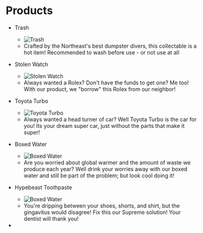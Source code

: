 # Products

- Trash

  - ![Trash](https://images.unsplash.com/photo-1556217256-f4e659e15103?ixid=MnwxMjA3fDB8MHxwaG90by1wYWdlfHx8fGVufDB8fHx8&ixlib=rb-1.2.1&auto=format&fit=crop&w=1001&q=80)
  - Crafted by the Northeast's best dumpster divers, this collectable is a hot item! Recommended to wash before use - or not use at all

- Stolen Watch

  - ![Stolen Watch](https://images.unsplash.com/photo-1600003014755-ba31aa59c4b6?ixid=MnwxMjA3fDB8MHxzZWFyY2h8MzN8fHByb2R1Y3RzfGVufDB8fDB8fA%3D%3D&ixlib=rb-1.2.1&auto=format&fit=crop&w=800&q=60)
  - Always wanted a Rolex? Don't have the funds to get one? Me too! With our product, we "borrow" this Rolex from our neighbor!

- Toyota Turbo

  - ![Toyota Turbo](https://images.unsplash.com/photo-1604046938596-c6561689c9ee?ixid=MnwxMjA3fDB8MHxwaG90by1wYWdlfHx8fGVufDB8fHx8&ixlib=rb-1.2.1&auto=format&fit=crop&w=934&q=80)
  - Always wanted a head turner of car? Well Toyota Turbo is the car for you! Its your dream super car, just without the parts that make it super!

- Boxed Water

  - ![Boxed Water](https://images.unsplash.com/photo-1564419402234-e3afd30043e3?ixid=MnwxMjA3fDB8MHxwaG90by1wYWdlfHx8fGVufDB8fHx8&ixlib=rb-1.2.1&auto=format&fit=crop&w=934&q=80)
  - Are you worried about global warmer and the amount of waste we produce each year? Well drink your worries away with our boxed water and still be part of the problem; but look cool doing it!

- Hypebeast Toothpaste

  - ![Boxed Water](https://images.unsplash.com/photo-1610216690558-4aee861f4ab3?ixid=MnwxMjA3fDB8MHxwaG90by1wYWdlfHx8fGVufDB8fHx8&ixlib=rb-1.2.1&auto=format&fit=crop&w=1400&q=80)
  - You're dripping between your shoes, shorts, and shirt, but the gingavitus would disagree! Fix this our Supreme solution! Your dentist will thank you!

-
